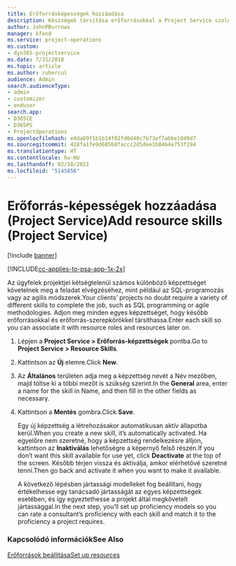```yaml
---
title: Erőforrásképességek hozzáadása
description: Készségek társítása erőforrásokkal a Project Service szolgáltatásban
author: JohnPBurrows
manager: kfend
ms.service: project-operations
ms.custom:
- dyn365-projectservice
ms.date: 7/31/2018
ms.topic: article
ms.author: ruhercul
audience: Admin
search.audienceType:
- admin
- customizer
- enduser
search.app:
- D365CE
- D365PS
- ProjectOperations
ms.openlocfilehash: e4da69f1b1b14f02fd0d40c7b73ef7abbe1049d7
ms.sourcegitcommit: 418fa1fe9d605b8faccc2d5dee1b04b4e753f194
ms.translationtype: HT
ms.contentlocale: hu-HU
ms.lasthandoff: 02/10/2021
ms.locfileid: "5145856"
---
```

# <a name="add-resource-skills-project-service"></a><span data-ttu-id="a4ef8-103">Erőforrás-képességek hozzáadása (Project Service)</span><span class="sxs-lookup"><span data-stu-id="a4ef8-103">Add resource skills (Project Service)</span></span>

[!include [banner](../includes/psa-now-project-operations.md)]

[!INCLUDE[cc-applies-to-psa-app-1x-2x](../includes/cc-applies-to-psa-app-1x-2x.md)]

<span data-ttu-id="a4ef8-104">Az ügyfelek projektjei kétségtelenül számos különböző képzettséget követelnek meg a feladat elvégzéséhez, mint például az SQL-programozás vagy az agilis módszerek.</span><span class="sxs-lookup"><span data-stu-id="a4ef8-104">Your clients’ projects no doubt require a variety of different skills to complete the job, such as SQL programming or agile methodologies.</span></span> <span data-ttu-id="a4ef8-105">Adjon meg minden egyes képzettséget, hogy később erőforrásokkal és erőforrás-szerepkörökkel társíthassa.</span><span class="sxs-lookup"><span data-stu-id="a4ef8-105">Enter each skill so you can associate it with resource roles and resources later on.</span></span>  
  
1. <span data-ttu-id="a4ef8-106">Lépjen a **Project Service > Erőforrás-képzettségek** pontba.</span><span class="sxs-lookup"><span data-stu-id="a4ef8-106">Go to **Project Service > Resource Skills**.</span></span>  
  
2. <span data-ttu-id="a4ef8-107">Kattintson az **Új** elemre.</span><span class="sxs-lookup"><span data-stu-id="a4ef8-107">Click **New**.</span></span>  
  
3. <span data-ttu-id="a4ef8-108">Az **Általános** területen adja meg a képzettség nevét a Név mezőben, majd töltse ki a többi mezőt is szükség szerint.</span><span class="sxs-lookup"><span data-stu-id="a4ef8-108">In the **General** area, enter a name for the skill in Name, and then fill in the other fields as necessary.</span></span>  
  
4. <span data-ttu-id="a4ef8-109">Kattintson a **Mentés** gombra.</span><span class="sxs-lookup"><span data-stu-id="a4ef8-109">Click **Save**.</span></span>  
  
   <span data-ttu-id="a4ef8-110">Egy új képzettség a létrehozásakor automatikusan aktív állapotba kerül.</span><span class="sxs-lookup"><span data-stu-id="a4ef8-110">When you create a new skill, it’s automatically activated.</span></span> <span data-ttu-id="a4ef8-111">Ha egyelőre nem szeretné, hogy a képzettség rendelkezésre álljon, kattintson az **Inaktiválás** lehetőségre a képernyő felső részén.</span><span class="sxs-lookup"><span data-stu-id="a4ef8-111">If you don’t want this skill available for use yet, click **Deactivate** at the top of the screen.</span></span> <span data-ttu-id="a4ef8-112">Később térjen vissza és aktiválja, amkor elérhetővé szeretné tenni.</span><span class="sxs-lookup"><span data-stu-id="a4ef8-112">Then go back and activate it when you want to make it available.</span></span>  
  
   <span data-ttu-id="a4ef8-113">A következő lépésben jártassági modelleket fog beállítani, hogy értékelhesse egy tanácsadó jártasságát az egyes képzettségek esetében, és így egyeztethesse a projekt által megkövetelt jártassággal.</span><span class="sxs-lookup"><span data-stu-id="a4ef8-113">In the next step, you’ll set up proficiency models so you can rate a consultant’s proficiency with each skill and match it to the proficiency a project requires.</span></span>  
  
### <a name="see-also"></a><span data-ttu-id="a4ef8-114">Kapcsolódó információk</span><span class="sxs-lookup"><span data-stu-id="a4ef8-114">See Also</span></span>  
 [<span data-ttu-id="a4ef8-115">Erőforrások beállítása</span><span class="sxs-lookup"><span data-stu-id="a4ef8-115">Set up resources</span></span>](../psa/set-up-resources.md)
